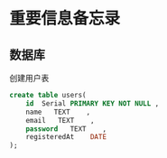# 重要信息备忘录

## 数据库
创建用户表
```sql
create table users(
    id  Serial PRIMARY KEY NOT NULL ,
    name   TEXT    ,
    email   TEXT    ,
    password   TEXT    ,
    registeredAt    DATE
);
```